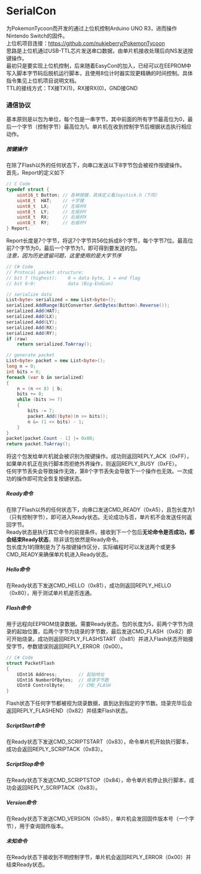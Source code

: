 # SerialCon
为PokemonTycoon而开发的通过上位机控制Arduino UNO R3，进而操作Nintendo Switch的固件。  
上位机项目连接：https://github.com/nukieberry/PokemonTycoon  
思路是上位机通过USB-TTL芯片发送串口数据，由单片机接收处理后向NS发送按键操作。  
最初只是要实现上位机控制，后来随着EasyCon的加入，已经可以在EEPROM中写入脚本字节码后脱机运行脚本，且使用8位计时器实现更精确的时间控制。具体指令集见上位机项目说明文档。  
TTL的接线方式：TX接TX(1)，RX接RX(0)，GND接GND

### 通信协议
基本原则是以包为单位，每个包是一串字节，其中前面的所有字节最高位为0，最后一个字节（控制字节）最高位为1。单片机在收到控制字节后根据状态执行相应动作。
##### 按键操作
在除了Flash以外的任何状态下，向串口发送以下8字节包会被视作按键操作。  
首先，Report的定义如下
```C
// C Code
typedef struct {
    uint16_t Button; // 各种按键，具体定义看Joystick.h（下同）
    uint8_t  HAT;    // 十字键
    uint8_t  LX;     // 左摇杆X
    uint8_t  LY;     // 左摇杆Y
    uint8_t  RX;     // 右摇杆X
    uint8_t  RY;     // 右摇杆Y
} Report;
```
Report长度是7个字节，将这7个字节共56位拆成8个字节，每个字节7位。最高位前7个字节为0，最后一个字节为1，即可得到要发送的包。  
*注意，因为历史遗留问题，这里使用的是大字节序*
```C#
// C# Code
// Protocal packet structure:
// bit 7 (highest):    0 = data byte, 1 = end flag
// bit 6~0:            data (Big-Endian)

// serialize data
List<byte> serialized = new List<byte>();
serialized.AddRange(BitConverter.GetBytes(Button).Reverse());
serialized.Add(HAT);
serialized.Add(LX);
serialized.Add(LY);
serialized.Add(RX);
serialized.Add(RY);
if (raw)
    return serialized.ToArray();

// generate packet
List<byte> packet = new List<byte>();
long n = 0;
int bits = 0;
foreach (var b in serialized)
{
    n = (n << 8) | b;
    bits += 8;
    while (bits >= 7)
    {
        bits -= 7;
        packet.Add((byte)(n >> bits));
        n &= (1 << bits) - 1;
    }
}
packet[packet.Count - 1] |= 0x80;
return packet.ToArray();
```
将这个包发给单片机就会被识别为按键操作。成功则返回REPLY_ACK（0xFF），如果单片机正在执行脚本而拒绝外界操作，则返回REPLY_BUSY（0xFE）。  
任何字节丢失会导致操作无效，第8个字节丢失会导致下一个操作也无效。一次成功的操作即可完全恢复按键状态。

##### Ready命令
在除了Flash以外的任何状态下，向串口发送CMD_READY（0xA5），且包长度为1（只有控制字节），即可进入Ready状态。无论成功与否，单片机不会发送任何返回字节。  
Ready状态是执行其它命令的前提条件。接收到下一个包后**无论命令是否成功，都会结束Ready状态**，除非该包依然是Ready命令。  
包长度为1的限制是为了与按键操作区分，实际编程时可以发送两个或更多CMD_READY来确保单片机进入Ready状态。

##### Hello命令
在Ready状态下发送CMD_HELLO（0x81），成功则返回REPLY_HELLO（0x80），用于测试单片机是否连通。

##### Flash命令
用于远程向EEPROM烧录数据。需要Ready状态。包的长度为5，前两个字节为烧录的起始位置，后两个字节为烧录的字节数，最后发送CMD_FLASH（0x82）即可开始烧录。成功则返回REPLY_FLASHSTART（0x81）并进入Flash状态开始接受字节，参数错误则返回REPLY_ERROR（0x00）。
```C#
// C# Code
struct PacketFlash
{
    UInt16 Address;        // 起始地址
    UInt16 NumberOfBytes;  // 烧录字节数
    UInt8 ControlByte;     // CMD_FLASH
}
```
Flash状态下任何字节都被视为烧录数据，直到达到指定的字节数。烧录完毕后会返回REPLY_FLASHEND（0x82）并结束Flash状态。

##### ScriptStart命令
在Ready状态下发送CMD_SCRIPTSTART（0x83），命令单片机开始执行脚本，成功会返回REPLY_SCRIPTACK（0x83）。

##### ScriptStop命令
在Ready状态下发送CMD_SCRIPTSTOP（0x84），命令单片机停止执行脚本，成功会返回REPLY_SCRIPTACK（0x83）。

##### Version命令
在Ready状态下发送CMD_VERSION（0x85），单片机会发回固件版本号（一个字节），用于查询固件版本。

##### 未知命令
在Ready状态下接收到不明控制字节，单片机会返回REPLY_ERROR（0x00）并结束Ready状态。
